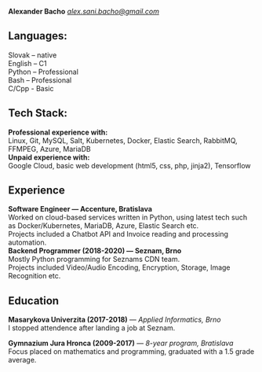 **Alexander Bacho**
*alex.sani.bacho@gmail.com*

## Languages:
Slovak – native  
English – C1  
Python – Professional  
Bash – Professional  
C/Cpp - Basic  

## Tech Stack:

**Professional experience with:**  
Linux, Git, MySQL, Salt, Kubernetes, Docker, Elastic Search, RabbitMQ, FFMPEG, Azure, MariaDB  
**Unpaid experience with:**  
Google Cloud, basic web development (html5, css, php, jinja2), Tensorflow  

## Experience

**Software Engineer — Accenture, Bratislava**  
Worked on cloud-based services written in Python, using latest tech such as Docker/Kubernetes, MariaDB, Azure, Elastic Search etc.  
Projects included a Chatbot API and Invoice reading and processing automation.  
**Backend Programmer (2018-2020) — Seznam, Brno**  
Mostly Python programming for Seznams CDN team.  
Projects included Video/Audio Encoding, Encryption, Storage, Image Recognition etc.  

## Education

**Masarykova Univerzita (2017-2018)** — *Applied Informatics, Brno*  
I stopped attendence after landing a job at Seznam.

**Gymnazium Jura Hronca (2009-2017)** — *8-year program, Bratislava*  
Focus placed on mathematics and programming, graduated with a 1.5 grade average.
